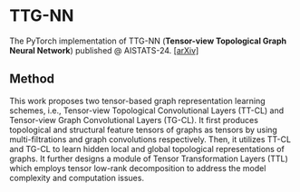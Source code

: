 # TTG-NN
The PyTorch implementation of TTG-NN (**Tensor-view Topological Graph Neural Network**) published @ AISTATS-24.
[\[arXiv\]](https://arxiv.org/pdf/2301.08243.pdf) 

## Method
This work proposes two tensor-based graph representation learning schemes, i.e., Tensor-view Topological Convolutional Layers (TT-CL) and Tensor-view Graph Convolutional Layers (TG-CL). It first produces topological and structural feature tensors of graphs as tensors by using multi-filtrations and graph convolutions respectively. Then, it utilizes TT-CL and TG-CL to learn hidden local and global topological representations of graphs. It further designs a module of Tensor Transformation Layers (TTL) which employs tensor low-rank decomposition to address the model complexity and computation issues.

